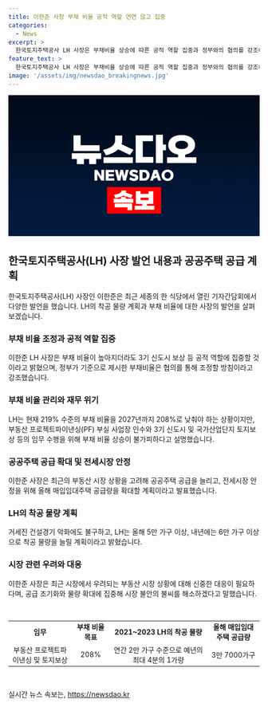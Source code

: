 ```yaml
---
title: 이한준 사장 부채 비율 공적 역할 연연 않고 집중
categories:
  - News
excerpt: >
  한국토지주택공사 LH 사장은 부채비율 상승에 따른 공적 역할 집중과 정부와의 협의를 강조하며, 재원 확보를 통한 부채비율 상승을 받아들일 것임을 밝혔다. 특히 공공주택 공급을 늘려 부동산 시장 불안을 해소하는 방안을 제시했다. 2021년에는 5만 가구, 내년에는 6만 가구 이상의 공공주택 착공을 계획하고 있으며, 전세시장 안정을 위해 매입임대주택 공급량도 확대할 예정이다.
feature_text: >
  한국토지주택공사 LH 사장은 부채비율 상승에 따른 공적 역할 집중과 정부와의 협의를 강조하며, 재원 확보를 통한 부채비율 상승을 받아들일 것임을 밝혔다. 특히 공공주택 공급을 늘려 부동산 시장 불안을 해소하는 방안을 제시했다. 2021년에는 5만 가구, 내년에는 6만 가구 이상의 공공주택 착공을 계획하고 있으며, 전세시장 안정을 위해 매입임대주택 공급량도 확대할 예정이다.
image: '/assets/img/newsdao_breakingnews.jpg'
---
```


<p><img src="/assets/img/newsdao_breakingnews.jpg" alt="pcversion 속보" /></p>

<h2 data-ke-size="size26">한국토지주택공사(LH) 사장 발언 내용과 공공주택 공급 계획</h2>

<p data-ke-size="size16">한국토지주택공사(LH) 사장인 이한준은 최근 세종의 한 식당에서 열린 기자간담회에서 다양한 발언을 했습니다. LH의 착공 물량 계획과 부채 비율에 대한 사장의 발언을 살펴보겠습니다.</p>

<h3>부채 비율 조정과 공적 역할 집중</h3>

<p data-ke-size="size16">이한준 LH 사장은 부채 비율이 높아지더라도 3기 신도시 보상 등 공적 역할에 집중할 것이라고 밝혔으며, 정부가 기준으로 제시한 부채비율은 협의를 통해 조정할 방침이라고 강조했습니다.</p>

<h3>부채 비율 관리와 재무 위기</h3>

<p data-ke-size="size16">LH는 현재 219% 수준의 부채 비율을 2027년까지 208%로 낮춰야 하는 상황이지만, 부동산 프로젝트파이낸싱(PF) 부실 사업장 인수와 3기 신도시 및 국가산업단지 토지보상 등의 임무 수행을 위해 부채 비율 상승이 불가피하다고 설명했습니다.</p>

<h3>공공주택 공급 확대 및 전세시장 안정</h3>

<p data-ke-size="size16">이한준 사장은 최근의 부동산 시장 상황을 고려해 공공주택 공급을 늘리고, 전세시장 안정을 위해 올해 매입임대주택 공급량을 확대할 계획이라고 발표했습니다.</p>

<h3>LH의 착공 물량 계획</h3>

<p data-ke-size="size16">거세진 건설경기 악화에도 불구하고, LH는 올해 5만 가구 이상, 내년에는 6만 가구 이상으로 착공 물량을 늘릴 계획이라고 밝혔습니다.</p>

<h3>시장 관련 우려와 대응</h3>

<p data-ke-size="size16">이한준 사장은 최근 시장에서 우려되는 부동산 시장 상황에 대해 신중한 대응이 필요하다며, 공급 조기화와 물량 확대에 집중해 시장 불안의 불씨를 해소하겠다고 말했습니다.</p>

<p data-ke-size="size16">&nbsp;</p>

<table>
    <tbody>
        <tr>
            <td style="text-align: center; height: 17px;"><b>임무</b></td>
            <td style="text-align: center; height: 17px;"><b>부채 비율 목표</b></td>
            <td style="text-align: center; height: 17px;"><b>2021~2023 LH의 착공 물량</b></td>
            <td style="text-align: center; height: 17px;"><b>올해 매입임대주택 공급량</b></td>
        </tr>
        <tr>
            <td style="text-align: center; height: 17px;">부동산 프로젝트파이낸싱 및 토지보상</td>
            <td style="text-align: center; height: 17px;">208%</td>
            <td style="text-align: center; height: 17px;">연간 2만 가구 수준으로 예년의 최대 4분의 1가량</td>
            <td style="text-align: center; height: 17px;">3만 7000가구</td>
        </tr>
    </tbody>
</table>

<p data-ke-size="size16">&nbsp;</p>
실시간 뉴스 속보는, <a href="https://newsdao.kr" rel="dofollow">https://newsdao.kr</a>


